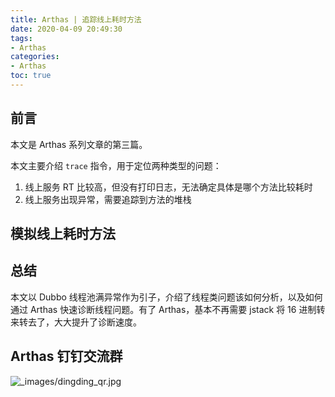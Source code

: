 ```yaml
---
title: Arthas | 追踪线上耗时方法
date: 2020-04-09 20:49:30
tags:
- Arthas
categories:
- Arthas
toc: true
---
```


## 前言

本文是 Arthas 系列文章的第三篇。

本文主要介绍 `trace` 指令，用于定位两种类型的问题：

1. 线上服务 RT 比较高，但没有打印日志，无法确定具体是哪个方法比较耗时
2. 线上服务出现异常，需要追踪到方法的堆栈

<!-- more -->

## 模拟线上耗时方法



## 总结

本文以 Dubbo 线程池满异常作为引子，介绍了线程类问题该如何分析，以及如何通过 Arthas 快速诊断线程问题。有了 Arthas，基本不再需要 jstack 将 16 进制转来转去了，大大提升了诊断速度。

## Arthas 钉钉交流群

![_images/dingding_qr.jpg](https://alibaba.github.io/arthas/_images/dingding_qr.jpg)
